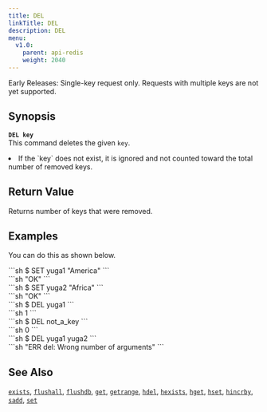 ```yaml
---
title: DEL
linkTitle: DEL
description: DEL
menu:
  v1.0:
    parent: api-redis
    weight: 2040
---
```

Early Releases: Single-key request only. Requests with multiple keys are not yet supported.

## Synopsis
<!-- <b>`DEL key [key ...]`</b><br> -->
<b>`DEL key`</b><br>
This command deletes the given `key`.

<li>If the `key` does not exist, it is ignored and not counted toward the total number of removed keys.</li>

## Return Value
Returns number of keys that were removed.

## Examples

You can do this as shown below.
<div class='copy separator-dollar'>
```sh
$ SET yuga1 "America"
```
</div>
```sh
"OK"
```
<div class='copy separator-dollar'>
```sh
$ SET yuga2 "Africa"
```
</div>
```sh
"OK"
```
<div class='copy separator-dollar'>
```sh
$ DEL yuga1
```
</div>
```sh
1
```
<div class='copy separator-dollar'>
```sh
$ DEL not_a_key
```
</div>
```sh
0
```
<div class='copy separator-dollar'>
```sh
$ DEL yuga1 yuga2
```
</div>
```sh
"ERR del: Wrong number of arguments"
```

## See Also
[`exists`](../exists/), [`flushall`](../flushall/), [`flushdb`](../flushdb/), [`get`](../get/), [`getrange`](../getrange/), [`hdel`](../hdel/), [`hexists`](../hexists/), [`hget`](../hget/), [`hset`](../hset/), [`hincrby`](../hincrby/), [`sadd`](../sadd/), [`set`](../set/)
